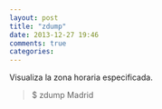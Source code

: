 ```yaml
---
layout: post
title: "zdump"
date: 2013-12-27 19:46
comments: true
categories: 
---
```

Visualiza la zona horaria especificada.

>$ zdump Madrid

